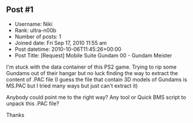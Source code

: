 ## Post #1
- Username: Niki
- Rank: ultra-n00b
- Number of posts: 1
- Joined date: Fri Sep 17, 2010 11:55 am
- Post datetime: 2010-10-06T11:45:26+00:00
- Post Title: [Request] Mobile Suite Gundam 00 - Gundam Meister

I'm stuck with the data container of this PS2 game. Trying to rip some Gundams out of their hangar but no luck finding the way to extract the content of .PAC file (I guess the file that contain 3D models of Gundams is MS.PAC but I tried many ways but just can't extract it)

Anybody could point me to the right way? Any tool or Quick BMS script to unpack this .PAC file?

Thanks
